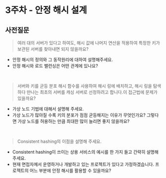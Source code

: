 # 3주차 - 안정 해시 설계

## 사전질문

> 여러 대의 서버가 있다고 하여도, 해시 값에 나머지 연산을 적용하여 특정한 키가 보관된 서버를 찾아내면 되지 않을까요?
  - 안정 해시의 정의와 그 동작원리에 대하여 설명해주세요.
  - 안정 해시와 로드 밸런싱은 어떤 관계에 있나요?


<br>

> 서버와 키를 균등 분포 해시 함수를 사용하여 해시 링에 배치하고, 해시 링을 탐색하다 만나는 최초의 서버를 캐싱 서버로 선정하려고 합니다.이 접근법에 문제가 있을까요?
  - 가상 노드 기법에 대해서 설명해 주세요. 
  - 가상 노드가 많아질 수록 키의 분포가 점점 균등해지는 이유가 무엇인가요? 그렇다면 가상 노드를 허용하는 만큼 최대한 많이 늘리면 좋지 않을까요?

<br>

> Consistent hashing의 이점을 설명해 주세요.

- Consistent hashing이 쓰이는 상용 서비스의 예시를 한 가지 들고 간략히 설명해 주세요.
- 현재 면접자께서 운영하거나 개발하고 있는 프로젝트가 있다고 가정하겠습니다. 프로젝트의 어느 부분에 안정 해시를 활용할 수 있을까요?
